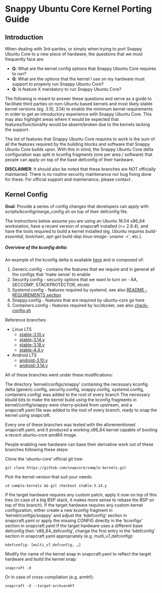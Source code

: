 # Snappy Ubuntu Core Kernel Porting Guide

## Introduction

When dealing with 3rd-parties, or simply when trying to port Snappy Ubuntu Core
to a new piece of hardware, the questions that we most frequently face are:

* **Q**: What are the kernel config options that Snappy Ubuntu Core requires to run?
* **Q**: What are the options that the kernel I use on my hardware must support to properly run Snappy Ubuntu Core?
* **Q**: Is feature X mandatory to run Snappy Ubuntu Core?

The following is meant to answer these questions and serve as a guide to
facilitate third parties on non-Ubuntu based kernels and most likely stable
kernel versions (eg. 3.10, 3.14) to enable the minimum kernel requirements in
order to get an introductory experience with Snappy Ubuntu Core. This may also
highlight areas where it would be expected that features/functionality would be
absent/broken due to the kernels lacking the support.

The list of features that Snappy Ubuntu Core requires to work is the sum of all
the features required by the building blocks and software that Snappy Ubuntu
Core builds upon.  With this in mind, the Snappy Ubuntu Core delta configuration
was split in kconfig fragments (one per area / software) that people can apply
on top of the base defconfig of their hardware.


**DISCLAIMER**:  It should also be noted that these branches are NOT officially maintained.
There is no routine security maintenance nor bug fixing done for these.  For
official support and maintenance, please contact <???@???>.

## Kernel Config

**Goal**: Provide a series of config changes that developers can apply with
scripts/kconfig/merge_config.sh on top of their defconfig file. 

The instructions below assume you are using an Ubuntu 16.04 x86_64 workstation,
have a recent version of snapcraft installed (>= 2.8.4), and have the tools
required to build a kernel installed (eg. Ubuntu requires *build-essential*,
*toolchain*, *apt-get build-dep linux-image-\`uname -r\`*, etc.).

##### Overview of the kconfig delta:

An example of the kconfig delta is available [here](https://github.com/snapcore/sample-kernels/tree/stable-3.14.y/kernel/configs/snappy) and is composed of:

 1. Generic.config - contains the features that we require and in general all the configs that ‘make sense’ to enable 
 2. Security.config - security options that we want to turn on - AA, SECCOMP, STACKPROTECTOR, etcetc
 3. Systemd.config - features required by systemd, see also [README -
REQUIREMENTS section](https://github.com/systemd/systemd/blob/master/README)
 4. Snappy.config - features that are required by ubuntu-core go here
 5. Containers.config - features required by lxc/docker, see also [check-config.sh](https://github.com/docker/docker/blob/master/contrib/check-config.sh)

Reference branches:
 * Linux LTS
	* [stable-3.10.y](https://github.com/snapcore/sample-kernels/tree/stable-3.10.y)
	* [stable-3.14.y](https://github.com/snapcore/sample-kernels/tree/stable-3.14.y)
	* [stable-3.18.y](https://github.com/snapcore/sample-kernels/tree/stable-3.18.y)
	* [stable-4.4.y](https://github.com/snapcore/sample-kernels/tree/stable-4.4.y)
 * Android LTS
	* [android-3.10.y](https://github.com/snapcore/sample-kernels/tree/android-3.10.y)
	* [android-3.14.y](https://github.com/snapcore/sample-kernels/tree/android-3.14.y)

All of these branches went under these modifications:

The directory ‘kernel/configs/snappy’ containing the necessary kconfig delta
(generic.config, security.config, snappy.config, systemd.config,
containers.config) was added to the root of every branch
The necessary kbuild bits to make the kernel build using the kconfig fragments
in kernel/config/snappy were cherry-picked from upstream, and
a snapcraft.yaml file was added to the root of every branch, ready to snap the
kernel using snapcraft.

Every one of these branches was tested with the aforementioned snapcraft.yaml,
and it produced a working x86_64 kernel capable of booting a recent ubuntu-core
amd64 image.

People enabling new hardware can base their derivative work out of these
branches following these steps:

Clone the ‘ubuntu-core’ official git tree:
```
git clone https://github.com/snapcore/sample-kernels.git
```
Pick the kernel version that suit your needs:
```
cd sample-kernels && git checkout stable-3.14.y
```
If the target hardware requires any custom patch, apply it now on top of this
tree (in case of a big BSP stack, it makes more sense to rebase the BSP on top
of this branch).
If the target hardware requires any custom kernel configuration, either create a
new kconfig fragment in ‘kernel/configs/snappy’ and adjust the ‘kdefconfig’
section in snapcraft.yaml  or apply the missing CONFIG directly in the
‘kconfigs’ section in snapcraft.yaml
If the target hardware uses a different base defconfig then ‘x86_64_defconfig’,
change the first entry in the ‘kdefconfig’ section in snapcraft.yaml
appropriately (e.g. multi_v7_defconfig):
```
kdefconfig: [multi_v7_defconfig, …]
```
Modify the name of the kernel snap in snapcraft.yaml to reflect the target
hardware and build the kernel snap:
```
snapcraft -d
```
Or in case of cross-compilation (e.g. armhf):
```
snapcraft -d --target-arch=armhf
```
